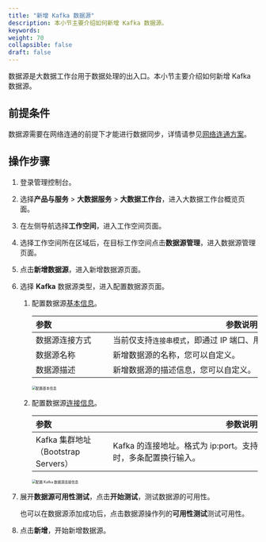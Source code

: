 ```yaml
---
title: "新增 Kafka 数据源"
description: 本小节主要介绍如何新增 Kafka 数据源。 
keywords: 
weight: 70
collapsible: false
draft: false
---
```


数据源是大数据工作台用于数据处理的出入口。本小节主要介绍如何新增 Kafka 数据源。

## 前提条件

数据源需要在网络连通的前提下才能进行数据同步，详情请参见[网络连通方案](/bigdata/dataomnis/manual/connect/)。

## 操作步骤

1. 登录管理控制台。
2. 选择**产品与服务** > **大数据服务** > **大数据工作台**，进入大数据工作台概览页面。
3. 在左侧导航选择**工作空间**，进入工作空间页面。
4. 选择工作空间所在区域后，在目标工作空间点击**数据源管理**，进入数据源管理页面。
5. 点击**新增数据源**，进入新增数据源页面。
6. 选择 **Kafka** 数据源类型，进入配置数据源页面。

   1. 配置数据源[基本信息](#基本信息)。

      | <span style="display:inline-block;width:140px">参数</span>  | <span style="display:inline-block;width:520px">参数说明</span>  |
      | :------------- | ---------------------------------------------------------- |
      | 数据源连接方式   | 当前仅支持`连接串模式`，即通过 IP 端口、用户名密码进行连接。 |
      | 数据源名称     | 新增数据源的名称，您可以自定义。                            |
      | 数据源描述     | 新增数据源的描述信息，您可以自定义。                         |

      <img src="/bigdata/dataomnis/_images/source_data_set_basic.png" alt="配置基本信息" style="zoom:50%;" />

   2. 配置数据源[连接信息](#连接信息)。

      | <span style="display:inline-block;width:140px">参数</span>  | <span style="display:inline-block;width:520px">参数说明</span>  |
      | :--------- | -------------------------------------------- |
      | Kafka 集群地址（Bootstrap Servers）| Kafka 的连接地址。格式为 ip:port。支持批量输入和单条输入。批量输入时，多条配置换行输入。                   |

      <img src="/bigdata/dataomnis/_images/source_data_set_kafka_connect.png" alt="配置 Kafka 数据源连接信息" style="zoom:50%;" />

7. 展开**数据源可用性测试**，点击**开始测试**，测试数据源的可用性。

   也可以在数据源添加成功后，点击数据源操作列的**可用性测试**测试可用性。

8. 点击**新增**，开始新增数据源。
